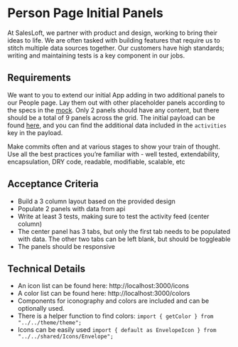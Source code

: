 # Person Page Initial Panels

At SalesLoft, we partner with product and design, working to bring their ideas to life. We are often tasked with building features that require us to stitch multiple data sources together. Our customers have high standards; writing and maintaining tests is a key component in our jobs.

## Requirements

We want to you to extend our initial App adding in two additional panels to our People page. Lay them out with other placeholder panels according to the specs in the [mock](https://www.figma.com/file/rAGW6VoGxdYKaEgQdGZ9jY/UI-Engineering-Exercise?node-id=0%3A1). Only 2 panels should have any content, but there should be a total of 9 panels across the grid. The initial payload can be found [here](https://ui-offline-exercise.s3.amazonaws.com/data/people.json), and you can find the additional data included in the `activities` key in the payload.

Make commits often and at various stages to show your train of thought. Use all the best practices you’re familiar with - well tested, extendability, encapsulation, DRY code, readable, modifiable, scalable, etc

## Acceptance Criteria

- Build a 3 column layout based on the provided design
- Populate 2 panels with data from api
- Write at least 3 tests, making sure to test the activity feed (center column)
- The center panel has 3 tabs, but only the first tab needs to be populated with data. The other two tabs can be left blank, but should be toggleable
- The panels should be responsive

## Technical Details

- An icon list can be found here: http://localhost:3000/icons
- A color list can be found here: http://localhost:3000/colors
- Components for iconography and colors are included and can be optionally used.
- There is a helper function to find colors: `import { getColor } from "../../theme/theme";`
- Icons can be easily used `import { default as EnvelopeIcon } from "../../shared/Icons/Envelope";`
